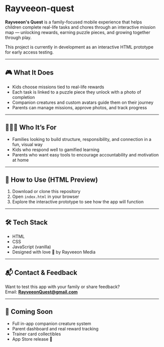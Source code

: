 # Rayveeon-quest
**Rayveeon's Quest** is a family-focused mobile experience that helps children complete real-life tasks and chores through an interactive mission map — unlocking rewards, earning puzzle pieces, and growing together through play.

This project is currently in development as an interactive HTML prototype for early access testing.

---

## 🎮 What It Does

- Kids choose missions tied to real-life rewards
- Each task is linked to a puzzle piece they unlock with a photo of completion
- Companion creatures and custom avatars guide them on their journey
- Parents can manage missions, approve photos, and track progress

---

## 👨‍👩‍👧 Who It’s For

- Families looking to build structure, responsibility, and connection in a fun, visual way
- Kids who respond well to gamified learning
- Parents who want easy tools to encourage accountability and motivation at home

---

## 🚀 How to Use (HTML Preview)

1. Download or clone this repository
2. Open `index.html` in your browser
3. Explore the interactive prototype to see how the app will function

---

## 🛠 Tech Stack

- HTML
- CSS
- JavaScript (vanilla)
- Designed with love 💜 by Rayveeon Media

---

## 📬 Contact & Feedback

Want to test this app with your family or share feedback?  
Email: **RayveeonQuest@gmail.com**

---

## 📌 Coming Soon

- Full in-app companion creature system
- Parent dashboard and real reward tracking
- Trainer card collectibles
- App Store release 💫
